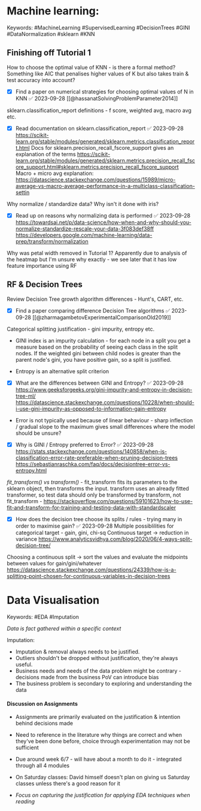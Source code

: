 # Machine learning:

Keywords: #MachineLearning #SupervisedLearning #DecisionTrees #GINI #DataNormalization #sklearn #KNN
## Finishing off Tutorial 1

How to choose the optimal value of KNN - is there a formal method? Something like AIC that penalises higher values of K but also takes train & test accuracy into account?
- [x] Find a paper on numerical strategies for choosing optimal values of N in KNN ✅ 2023-09-28
[[@hassanatSolvingProblemParameter2014]]

sklearn.classification_report  definitions - f score, weighted avg, macro avg etc.
- [x] Read documentation on sklearn.classification_report ✅ 2023-09-28
https://scikit-learn.org/stable/modules/generated/sklearn.metrics.classification_report.html
Docs for sklearn.precision_recall_fscore_support gives an explanation of the terms https://scikit-learn.org/stable/modules/generated/sklearn.metrics.precision_recall_fscore_support.html#sklearn.metrics.precision_recall_fscore_support
Macro + micro avg explanation:
https://datascience.stackexchange.com/questions/15989/micro-average-vs-macro-average-performance-in-a-multiclass-classification-settin

Why normalize / standardize data? Why isn't it done with iris?
- [x] Read up on reasons why normalizing data is performed ✅ 2023-09-28
https://towardsai.net/p/data-science/how-when-and-why-should-you-normalize-standardize-rescale-your-data-3f083def38ff
https://developers.google.com/machine-learning/data-prep/transform/normalization

Why was petal width removed in Tutorial 1? Apparently due to analysis of the heatmap but I'm unsure why exactly - we see later that it has low feature importance using RF

## RF & Decision Trees

Review Decision Tree growth algorithm differences - Hunt's, CART, etc.
- [x] Find a paper comparing difference Decision Tree algorithms ✅ 2023-09-28
[[@zharmagambetovExperimentalComparisonOld2019]]

Categorical splitting justification - gini impurity, entropy etc.
- GINI index is an impurity calculation - for each node in a split you get a measure based on the probability of seeing each class in the split nodes. If the weighted gini between child nodes is greater than the parent node's gini, you have positive gain, so a split is justified.

- Entropy is an alternative split criterion 
- [x] What are the differences between GINI and Entropy? ✅ 2023-09-28
https://www.geeksforgeeks.org/gini-impurity-and-entropy-in-decision-tree-ml/
https://datascience.stackexchange.com/questions/10228/when-should-i-use-gini-impurity-as-opposed-to-information-gain-entropy

- Error is not typically used because of linear behaviour - sharp inflection / gradual slope to the maximum gives small differences where the model should be unsure?
- [x] Why is GINI / Entropy preferred to Error? ✅ 2023-09-28
https://stats.stackexchange.com/questions/140858/when-is-classification-error-rate-preferable-when-pruning-decision-trees
https://sebastianraschka.com/faq/docs/decisiontree-error-vs-entropy.html

_fit_transform() vs transform()_ - fit_transform fits its parameters to the sklearn object, then transforms the input. transform uses an already fitted transformer, so test data should only be transformed by transform, not fit_transform - https://stackoverflow.com/questions/59101623/how-to-use-fit-and-transform-for-training-and-testing-data-with-standardscaler

- [x] How does the decision tree choose its splits / rules - trying many in order to maximise gain? ✅ 2023-09-28
Multiple possiblilities for categorical target - gain, gini, chi-sq
Continuous target -> reduction in variance
https://www.analyticsvidhya.com/blog/2020/06/4-ways-split-decision-tree/

Choosing a continuous split -> sort the values and evaluate the midpoints between values for gain/gini/whatever
https://datascience.stackexchange.com/questions/24339/how-is-a-splitting-point-chosen-for-continuous-variables-in-decision-trees

# Data Visualisation

Keywords: #EDA #Imputation

_Data is fact gathered within a specific context_

Imputation:
- Imputation & removal always needs to be justified. 
- Outliers shouldn't be dropped without justification, they're always useful.
- Business needs and needs of the data problem might be contrary - decisions made from the business PoV can introduce bias
- The business problem is secondary to exploring and understanding the data

#### Discussion on Assignments
- Assignments are primarily evaluated on the justification & intention behind decisions made
- Need to reference in the literature why things are correct and when they've been done before, choice through experimentation may not be sufficient
- Due around week 6/7 - will have about a month to do it - integrated through all 4 modules
- On Saturday classes: David himself doesn't plan on giving us Saturday classes unless there's a good reason for it

- _Focus on capturing the justification for applying EDA techniques when reading_

